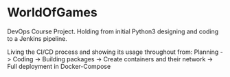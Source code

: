 # WorldOfGames

DevOps Course Project.
Holding from initial Python3 designing and coding to a Jenkins pipeline.

Living the CI/CD process and showing its usage throughout from:
Planning -> Coding -> Building packages -> Create containers and their network -> Full deployment in Docker-Compose
